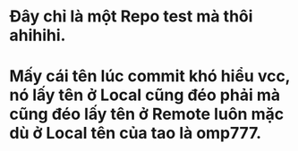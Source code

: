 # Đây chỉ là một Repo test mà thôi ahihihi.
# Mấy cái tên lúc commit khó hiểu vcc, nó lấy tên ở Local cũng đéo phải mà cũng đéo lấy tên ở Remote luôn mặc dù ở Local tên của tao là omp777.
